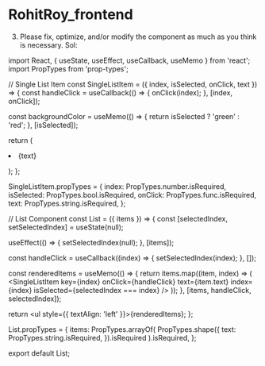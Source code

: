 
# RohitRoy_frontend

3. Please fix, optimize, and/or modify the component as much as you think is necessary.
Sol:

import React, { useState, useEffect, useCallback, useMemo } from 'react';
import PropTypes from 'prop-types';

// Single List Item
const SingleListItem = ({ index, isSelected, onClick, text }) => {
const handleClick = useCallback(() => {
onClick(index);
}, [index, onClick]);

const backgroundColor = useMemo(() => {
return isSelected ? 'green' : 'red';
}, [isSelected]);

return (
<li style={{ backgroundColor }} onClick={handleClick}>
{text}

);
};

SingleListItem.propTypes = {
index: PropTypes.number.isRequired,
isSelected: PropTypes.bool.isRequired,
onClick: PropTypes.func.isRequired,
text: PropTypes.string.isRequired,
};

// List Component
const List = ({ items }) => {
const [selectedIndex, setSelectedIndex] = useState(null);

useEffect(() => {
setSelectedIndex(null);
}, [items]);

const handleClick = useCallback((index) => {
setSelectedIndex(index);
}, []);

const renderedItems = useMemo(() => {
return items.map((item, index) => (
<SingleListItem
key={index}
onClick={handleClick}
text={item.text}
index={index}
isSelected={selectedIndex === index}
/>
));
}, [items, handleClick, selectedIndex]);

return <ul style={{ textAlign: 'left' }}>{renderedItems};
};

List.propTypes = {
items: PropTypes.arrayOf(
PropTypes.shape({
text: PropTypes.string.isRequired,
}).isRequired
).isRequired,
};

export default List;

